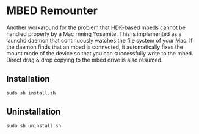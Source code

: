 MBED Remounter
======
Another workaround for the problem that HDK-based mbeds cannot be handled properly by a Mac rnning Yosemite.
This is implemented as a launchd daemon that continuously watches the file system of your Mac.
If the daemon finds that an mbed is connected, it automatically fixes the mount mode of the device so that you can successfully write to the mbed.
Direct drag & drop copying to the mbed drive is also resumed.

Installation
------

    sudo sh install.sh

Uninstallation
------

    sudo sh uninstall.sh

